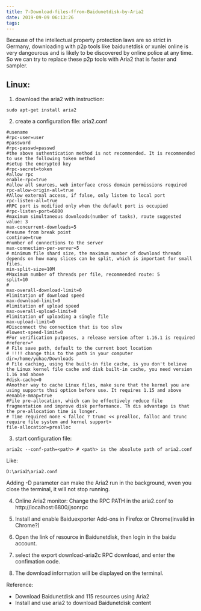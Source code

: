```yaml
---
title: 7-Download-files-ffrom-Baidunetdisk-by-Aria2
date: 2019-09-09 06:13:26
tags:
---
```


Because of the intellectual property protection laws are so strict in Germany, downloading with p2p tools like baidunetdisk or xunlei online is very dangourous and is likely to be discovered by online police at any time. So we can try to replace these p2p tools with Aria2 that is faster and sampler.

<!--more-->

## Linux:

1. download the aria2 with instruction:
```
sudo apt-get install aria2
```
2. create a configuration file:
aria2.conf
```
#usename
#rpc-user=user
#password
#rpc-passwd=passwd
#the above suthentication method is not recommended. It is recommended to use the following token method
#setup the encrypted key
#rpc-secret=token
#allow rpc
enable-rpc=true
#allow all sources, web interface cross domain permissions required
rpc-allow-origin-all=true
#Allow external access, if false, only listen to local port
rpc-listen-all=true
#RPC port is modified only when the default port is occupied
#rpc-listen-port=6800
#maximum simultaneous downloads(number of tasks), route suggested value: 3
max-concurrent-downloads=5
#resume from break point
continue=true
#number of connections to the server
max-connection-per-server=5
# minimum file shard size, the maximum number of download threads depends on how many slices can be split, which is important for small files.
min-split-size=10M
#Maximum number of threads per file, recommended route: 5
split=10
#
max-overall-download-limit=0
#limitation of download speed 
max-download-limit=0
#limitation of upload speed
max-overall-upload-limit=0
#limitation of uploading a single file
max-upload-limit=0
#Disconnect the connection that is too slow
#lowest-speed-limit=0
#For verification putposes, a release version after 1.16.1 is required
#referer=*
# File save path, default to the current boot location
# !!!! change this to the path in your computer 
dir=/home/yuhao/Downloads 
# File caching, using the built-in file cache, is you don't believe the Linux kernel file cache and disk built-in cache, you need version 1.16 and above
#disk-cache=0
#Another way to cache Linux files, make sure that the kernel you are using supports thsi option before use. It requires 1.15 and above
#enable-mmap=true
#File pre-allocation, which can be effectively reduce file fragmentation and improve disk performance. Th dis advantage is that the pre-allocation time is longer.
# Time required none < falloc ? trunc << prealloc, falloc and trunc require file system and kernel support>
file-allocation=prealloc
```

3. start configuration file:
```
aria2c --conf-path=<path> # <path> is the absolute path of aria2.conf
```
Like:
```
D:\aria2\aria2.conf
```
Adding -D parameter can make the Aria2 run in the background, wven you close the terminal, it will not stop running.

4. Online Aria2 monitor:
Change the RPC PATH in the aria2.conf to http://localhost:6800/jsonrpc

5. Install and enable Baiduexporter Add-ons in Firefox or Chrome(invalid in Chrome?)

6. Open the link of resource in Baidunetdisk, then login in the baidu account.

7. select the export download-aria2c RPC download, and enter the confimation code.

8. The download information will be displayed on the terminal.

Reference:

+ Download Baidunetdisk and 115 resources using Aria2
+ Install and use aria2 to download Baidunetdisk content
